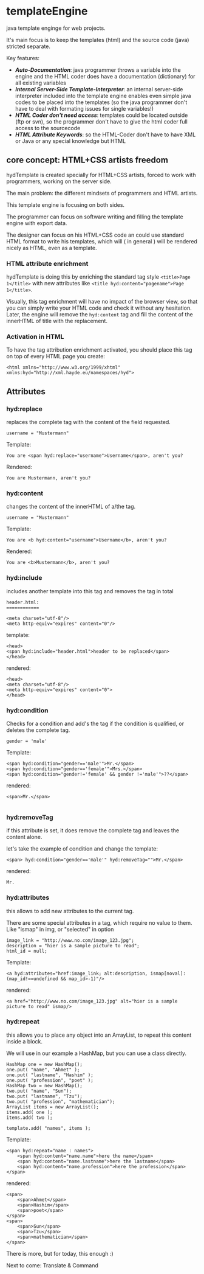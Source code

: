 templateEngine
==============

java template enginge for web projects.

It's main focus is to keep the templates (html) and the source code (java) stricted separate. 

Key features:

* ___Auto-Documentation___: java programmer throws a variable into the engine and the HTML coder does have a documentation (dictionary) for all existing variables
* ___Internal Server-Side Template-Interpreter___: an internal server-side interpreter included into the template engine enables even simple java codes to be placed into the templates (so the java programmer don't have to deal with formating issues for single variables!)
* ___HTML Coder don't need access___: templates could be located outside (ftp or svn), so the programmer don't have to give the html coder full access to the sourcecode
* ___HTML Attribute Keywords___: so the HTML-Coder don't have to have XML or Java or any special knowledge but HTML


## core concept: HTML+CSS artists freedom
hydTemplate is created specially for HTML+CSS artists, forced to work with
programmers, working on the server side.

The main problem: the different mindsets of programmers and HTML artists.

This template engine is focusing on both sides.

The programmer can focus on software writing and filling the template engine 
with export data.

The designer can focus on his HTML+CSS code an could use standard HTML format
to write his templates, which will ( in general ) will be rendered nicely as
HTML, even as a template. 

### HTML attribute enrichment
hydTemplate is doing this by enriching the standard tag style 
```<title>Page 1</title>``` with new attributes like 
```<title hyd:content="pagename">Page 1</title>```.

Visually, this tag enrichment will have no impact of the browser view, so that
you can simply write your HTML code and check it without any hesitation. Later,
the engine will remove the ```hyd:content``` tag and fill the content of the 
innerHTML of title with the replacement.

### Activation in HTML
To have the tag attribution enrichment activated, you should place this tag on 
top of every HTML page you create:

```
<html xmlns="http://www.w3.org/1999/xhtml" xmlns:hyd="http://xml.hayde.eu/namespaces/hyd"> 
```


## Attributes

### hyd:replace
replaces the complete tag with the content of the field requested.

```username = "Mustermann"```

Template:

```
You are <span hyd:replace="username">Username</span>, aren't you?
```

Rendered:

```
You are Mustermann, aren't you?
```

### hyd:content
changes the content of the innerHTML of a/the tag.

```username = "Mustermann"```

Template:

```
You are <b hyd:content="username">Username</b>, aren't you?
```

Rendered:

```
You are <b>Mustermann</b>, aren't you?
```

### hyd:include
includes another template into this tag and removes the tag in total

```
header.html:
============

<meta charset="utf-8"/>
<meta http-equiv="expires" content="0"/>
```


template:

```
<head>
<span hyd:include="header.html">header to be replaced</span>
</head>
```


rendered:

```
<head>
<meta charset="utf-8"/>
<meta http-equiv="expires" content="0">
</head>
```

### hyd:condition
Checks for a condition and add's the tag if the condition is qualified, or
deletes the complete tag.

```gender = 'male'```

Template:

```
<span hyd:condition="gender=='male'">Mr.</span>
<span hyd:condition="gender=='female'">Mrs.</span>
<span hyd:condition="gender!='female' && gender !='male'">??</span>
```

rendered:

```
<span>Mr.</span>


```

### hyd:removeTag
if this attribute is set, it does remove the complete tag and leaves the content
alone.

let's take the example of condition and change the template:

```
<span> hyd:condition="gender=='male'" hyd:removeTag="">Mr.</span>
```

rendered:

```
Mr.
```

### hyd:attributes
this allows to add new attributes to the current tag.

There are some special attributes in a tag, which require no value to them.
Like "ismap" in img, or "selected" in option

```
image_link = "http://www.no.com/image_123.jpg";
description = "hier is a sample picture to read";
html_id = null;
```

Template:

```
<a hyd:attributes="href:image_link; alt:description, ismap[noval]:(map_id!==undefined && map_id>-1)"/>
```

rendered:

```
<a href="http://www.no.com/image_123.jpg" alt="hier is a sample picture to read" ismap/>

```

### hyd:repeat
this allows you to place any object into an ArrayList, to repeat this content 
inside a block.

We will use in our example a HashMap, but you can use a class directly.

```
HashMap one = new HashMap();
one.put( "name", "Ahmet" );
one.put( "lastname", "Hashim" );
one.put( "profession", "poet" );
HashMap two = new HashMap();
two.put( "name", "Sun");
two.put( "lastname", "Tzu");
two.put( "profession", "mathematician");
ArrayList items = new ArrayList();
items.add( one );
items.add( two );

template.add( "names", items );
```

Template:

```
<span hyd:repeat="name : names">
    <span hyd:content="name.name">here the name</span>
    <span hyd:content="name.lastname">here the lastname</span>
    <span hyd:content="name.profession">here the profession</span>
</span>
```

rendered:
```
<span>
    <span>Ahmet</span>
    <span>Hashim</span>
    <span>poet</span>
</span>
<span>
    <span>Sun</span>
    <span>Tzu</span>
    <span>mathematician</span>
</span>
```

There is more, but for today, this enough :)

Next to come:
Translate & Command
